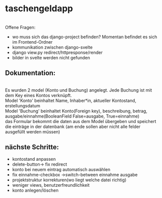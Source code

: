 # taschengeldapp
<br />Offene Fragen: 
- wo muss sich das django-project befinden? Momentan befindet es sich im Frontend-Ordner
- kommunikation zwischen django-svelte
- django view.py redirect/httpresponse/render
- bilder in svelte werden nicht gefunden

## Dokumentation: 
<br />Es wurden 2 model (Konto und Buchung) angelegt. Jede Buchung ist mit dem Key eines Kontos verknüpft.
<br />Model 'Konto' beinhaltet Name, Inhaber*in, aktueller Kontostand, erstellungsdatum
<br />Model 'Buchung' beinhaltet Konto(Foreign key), beschreibung, betrag, ausgabe/einnahme(BooleanField False=ausgabe, True=einnahme)
<br />das Formular bekommt die daten aus dem Model übergeben und speichert die einträge in der datenbank (am ende sollen aber nicht alle felder ausgefüllt werden müssen)

## nächste Schritte:
- kontostand anpassen
- delete-button-> fix redirect
- konto bei neuem eintrag automatisch auswählen
- fix einnahme-checkbox ->switch-between einnahme ausgabe
- projektstruktur korrekturen(wo liegt welche datei richtig)
- weniger views, benutzerfreundlichkeit
- konto anlegen/löschen

